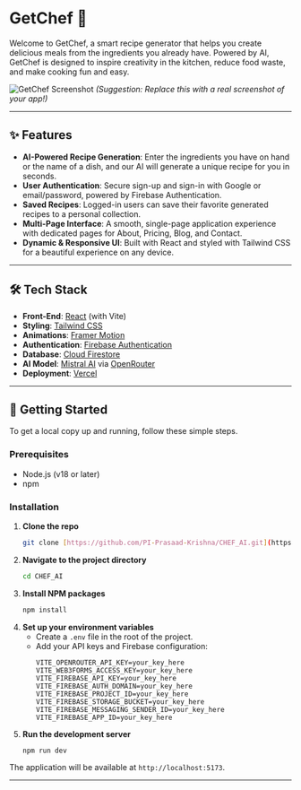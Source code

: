 # GetChef 🍳

Welcome to GetChef, a smart recipe generator that helps you create delicious meals from the ingredients you already have. Powered by AI, GetChef is designed to inspire creativity in the kitchen, reduce food waste, and make cooking fun and easy.

![GetChef Screenshot](https://i.imgur.com/your-screenshot-url.png) 
*(Suggestion: Replace this with a real screenshot of your app!)*

---

## ✨ Features

* **AI-Powered Recipe Generation**: Enter the ingredients you have on hand or the name of a dish, and our AI will generate a unique recipe for you in seconds.
* **User Authentication**: Secure sign-up and sign-in with Google or email/password, powered by Firebase Authentication.
* **Saved Recipes**: Logged-in users can save their favorite generated recipes to a personal collection.
* **Multi-Page Interface**: A smooth, single-page application experience with dedicated pages for About, Pricing, Blog, and Contact.
* **Dynamic & Responsive UI**: Built with React and styled with Tailwind CSS for a beautiful experience on any device.

---

## 🛠️ Tech Stack

* **Front-End**: [React](https://reactjs.org/) (with Vite)
* **Styling**: [Tailwind CSS](https://tailwindcss.com/)
* **Animations**: [Framer Motion](https://www.framer.com/motion/)
* **Authentication**: [Firebase Authentication](https://firebase.google.com/docs/auth)
* **Database**: [Cloud Firestore](https://firebase.google.com/docs/firestore)
* **AI Model**: [Mistral AI](https://mistral.ai/) via [OpenRouter](https://openrouter.ai/)
* **Deployment**: [Vercel](https://vercel.com/)

---

## 🚀 Getting Started

To get a local copy up and running, follow these simple steps.

### Prerequisites

* Node.js (v18 or later)
* npm

### Installation

1.  **Clone the repo**
    ```sh
    git clone [https://github.com/PI-Prasaad-Krishna/CHEF_AI.git](https://github.com/PI-Prasaad-Krishna/CHEF_AI.git)
    ```
2.  **Navigate to the project directory**
    ```sh
    cd CHEF_AI
    ```
3.  **Install NPM packages**
    ```sh
    npm install
    ```
4.  **Set up your environment variables**
    * Create a `.env` file in the root of the project.
    * Add your API keys and Firebase configuration:
        ```
        VITE_OPENROUTER_API_KEY=your_key_here
        VITE_WEB3FORMS_ACCESS_KEY=your_key_here
        VITE_FIREBASE_API_KEY=your_key_here
        VITE_FIREBASE_AUTH_DOMAIN=your_key_here
        VITE_FIREBASE_PROJECT_ID=your_key_here
        VITE_FIREBASE_STORAGE_BUCKET=your_key_here
        VITE_FIREBASE_MESSAGING_SENDER_ID=your_key_here
        VITE_FIREBASE_APP_ID=your_key_here
        ```
5.  **Run the development server**
    ```sh
    npm run dev
    ```

The application will be available at `http://localhost:5173`.

---
